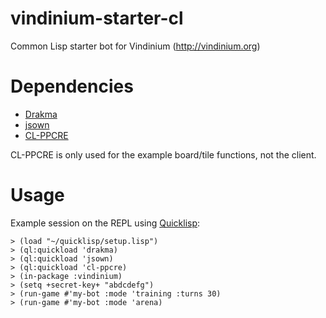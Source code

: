 vindinium-starter-cl
====================

Common Lisp starter bot for Vindinium (http://vindinium.org)

# Dependencies

* [Drakma](http://weitz.de/drakma/)
* [jsown](https://github.com/madnificent/jsown)
* [CL-PPCRE](http://weitz.de/cl-ppcre/)

CL-PPCRE is only used for the example board/tile functions, not the client.

# Usage

Example session on the REPL using [Quicklisp](http://www.quicklisp.org/):
```
> (load "~/quicklisp/setup.lisp")
> (ql:quickload 'drakma)
> (ql:quickload 'jsown)
> (ql:quickload 'cl-ppcre)
> (in-package :vindinium)
> (setq +secret-key+ "abdcdefg")
> (run-game #'my-bot :mode 'training :turns 30)
> (run-game #'my-bot :mode 'arena)
```
